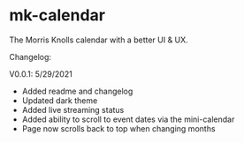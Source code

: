# mk-calendar
The Morris Knolls calendar with a better UI &amp; UX.

Changelog:

V0.0.1: 5/29/2021
- Added readme and changelog
- Updated dark theme
- Added live streaming status
- Added ability to scroll to event dates via the mini-calendar
- Page now scrolls back to top when changing months
